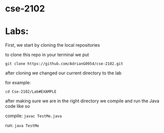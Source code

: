# cse-2102

# Labs:

First, we start by cloning the local repositories 

to clone this repo in your terminal we put

```git clone https://github.com/AdrianG0954/cse-2102.git```

after cloning we changed our current directory to the lab 

for example:

```cd Cse-2102/Lab#EXAMPLE```

after making sure we are in the right directory we compile and run the Java code like so

compile: ```javac TestMe.java```

run: ```java TestMe```



